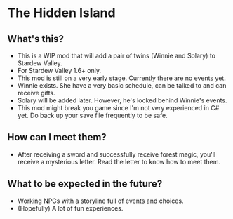 # The Hidden Island

## What's this?
- This is a WIP mod that will add a pair of twins (Winnie and Solary) to Stardew Valley.
- For Stardew Valley 1.6+ only.
- This mod is still on a very early stage. Currently there are no events yet.
- Winnie exists. She have a very basic schedule, can be talked to and can receive gifts.
- Solary will be added later. However, he's locked behind Winnie's events.
- This mod might break you game since I'm not very experienced in C# yet. Do back up your save file frequently to be safe.

## How can I meet them?
- After receiving a sword and successfully receive forest magic, you'll receive a mysterious letter. Read the letter to know how to meet them.

## What to be expected in the future?
- Working NPCs with a storyline full of events and choices.
- (Hopefully) A lot of fun experiences.